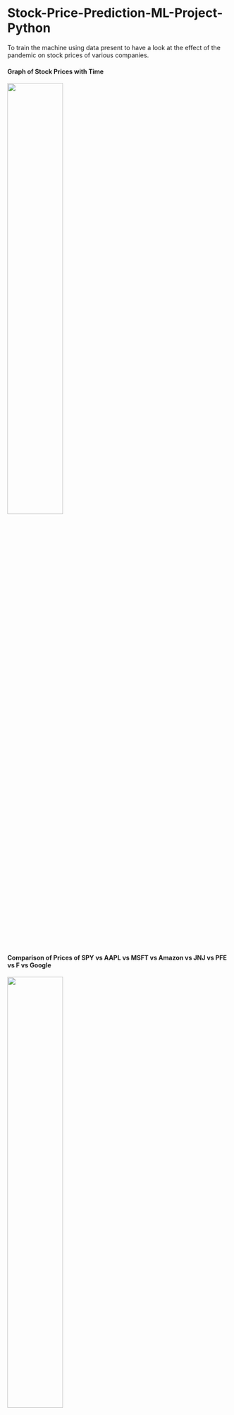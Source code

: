 # Stock-Price-Prediction-ML-Project-Python
 To train the machine using data present to have a look at the effect of the pandemic on stock prices of various companies.

#### Graph of Stock Prices with Time

<img src="https://user-images.githubusercontent.com/84846378/221657783-778a917d-87db-4df4-af1f-e5cc5c8e84dd.png49fc-8b17-c222706265fa.png" width="50%" height="50%">

#### Comparison of Prices of SPY vs AAPL vs MSFT vs Amazon vs JNJ vs PFE vs F vs Google

<img src="https://user-images.githubusercontent.com/84846378/221658597-0b7e713b-52e2-4ff9-9947-28af084e0abe.png" width="50%" height="50%">

<img src="https://user-images.githubusercontent.com/84846378/221658856-604ba5fa-faa5-4162-a73f-9609118f77cd.png" width="50%" height="50%">

#### Data within a range of time

<img src="https://user-images.githubusercontent.com/84846378/221659073-60930ed3-c334-4e1c-b01e-e29295fb4fc3.png" width="50%" height="50%">

#### Graph for selected stocks

<img src="https://user-images.githubusercontent.com/84846378/221659455-436118a6-0625-4129-a17c-37ef5789fba6.png" width="50%" height="50%">


#### Normalizing the data

<img src="https://user-images.githubusercontent.com/84846378/221659817-c35ffa03-e651-4221-b189-dfe896850001.png" width="50%" height="50%">

#### Effect of pandemic on stock prices

<img src="https://user-images.githubusercontent.com/84846378/221660245-d0bf2209-1a44-4e1d-a726-da43c7eb2a84.png width="50%" height="50%">
...
<img src="https://user-images.githubusercontent.com/84846378/221660563-ed791c6e-0960-4466-8c52-904294435041.png width="50%" height="50%">
...
<img src="https://user-images.githubusercontent.com/84846378/221660303-e87991aa-7cac-4324-b225-4223801ce290.png" width="50%" height="50%">

#### Rolling Mean for MSFT/Microsoft

<img src="https://user-images.githubusercontent.com/84846378/221660793-857aaea0-acae-4218-b409-225eb4d67e55.png" width="50%" height="50%">

#### Computing Daily returns of Microsoft

<img src="https://user-images.githubusercontent.com/84846378/221661094-e337979d-488e-454d-a3fb-db91b152eec1.png" width="50%" height="50%">

#### Predicting Adjusted Close value of MSFT

<img src="https://user-images.githubusercontent.com/84846378/221661319-aee48193-fa88-44d7-b8a0-7640693381d0.png" width="50%" height="50%">

#### Predicting using Long Short-Term Memory (LSTM)

<img src="https://user-images.githubusercontent.com/84846378/221661637-6f88a6a9-8e69-4f63-ab19-bc2966442bdf.png" width="50%" height="50%">


#### Predicting using Linear Regression

<img src="https://user-images.githubusercontent.com/84846378/221661775-5357447e-22d7-45e3-a116-f4194a8eb452.png" width="50%" height="50%">


#### creating an instance of a Random Forest Regressor 

<img src="https://user-images.githubusercontent.com/84846378/221661990-817ec8e9-efeb-4d2f-81a7-a1793a02d2d9.png" width="50%" height="50%">

<img src="https://user-images.githubusercontent.com/84846378/221662355-1b575138-db8c-40b2-afe0-10cb05435d32.png" width="50%" height="50%">



> #From my investigation of three different models, I observed that RandomForestRegressor delivered a much lower mean absolute error  than the LSTM  or LinearRegression  for Microsoft and Google respectively. I also observed that tunning the parameters for LSTM (e.g the number of epochs and batch_size) resulted in better prediction.

# Interesting facts about the project
# When exploring the data, it was interesting to see how the stock prices of different companies changed due to the pandemic and how the technological companies stock prices bounced back more quickly than the other companies considered. It was also interesting to see how Pfizer stocks improved as the vaccine rollout began.

# Here are some major highlights from the data exploration section:

# 2019: Before the pandemic, most of the companies stocks were doing relatively well with Apple and Microsoft taking the lead and Pfizer trailing behind.
# 2020: On the onset of the pandemic around Spring, there was a fall in stock prices for all the companies, but afterwards the technology companies like Amazon, Apple, Microsoft and Google started to grow again. But companies like Pfizer, Ford and S&P 500 did not do very well especially Ford.
# 2021: As the vaccine rollout began and the lockdown began to be lifted, there was significant growth in the stock prices of Ford in particular given its very stock prices which was low in 2020 due to the pandemic. Companies like Google and Microsoft,S&P 500 also grew. Overall there was an improvement in the stock prices of all the companies we considered.
# Difficulties encountered
# Getting the data from yahoo fincance wasn't very obvious. After several research I was able to find an article that guided me on how to obtain the data.
# In the modelling part (particularly the LSTM), one would have to spend some time tuning the parameters and training it to get the best results.



